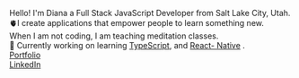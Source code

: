 Hello! I'm Diana a Full Stack JavaScript Developer from Salt Lake City, Utah. <br/>
:anatomical_heart:I create applications that empower people to learn something new.<br/> When I am not coding, I am teaching meditation classes.
<br/>
:brain: Currently working on learning [TypeScript](https://github.com/dibarra721/type-script), and [React- Native](https://github.com/dibarra721/React-Native) .<br/>
[Portfolio](https://dianaibarradev.com/)<br/>
[LinkedIn](https://www.linkedin.com/in/dianaibarrathedev/)





